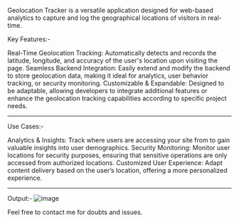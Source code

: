 Geolocation Tracker is a versatile application designed for web-based analytics to capture and log the geographical locations of visitors in real-time.

Key Features:-

Real-Time Geolocation Tracking: Automatically detects and records the latitude, longitude, and accuracy of the user's location upon visiting the page.
Seamless Backend Integration: Easily extend and modify the backend to store geolocation data, making it ideal for analytics, user behavior tracking, or security monitoring.
Customizable & Expandable: Designed to be adaptable, allowing developers to integrate additional features or enhance the geolocation tracking capabilities according to specific project needs.

--------------------------------------------------------------------------------------------------------------------------------------------------------------------------------------------------------------

Use Cases:-

Analytics & Insights: Track where users are accessing your site from to gain valuable insights into user demographics.
Security Monitoring: Monitor user locations for security purposes, ensuring that sensitive operations are only accessed from authorized locations.
Customized User Experience: Adapt content delivery based on the user’s location, offering a more personalized experience.


--------------------------------------------------------------------------------------------------------------------------------------------------------------------------------------------------------------


Output:-
![image](https://github.com/user-attachments/assets/5d6d0bbe-750c-4481-8e99-ed63c2607096)


Feel free to contact me for doubts and issues.
